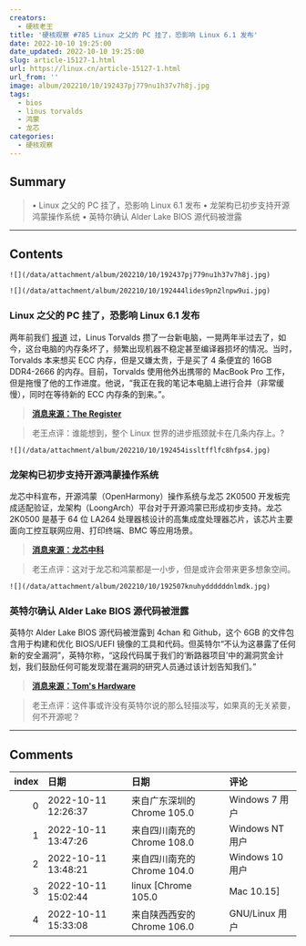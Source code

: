```yaml
---
creators:
  - 硬核老王
title: '硬核观察 #785 Linux 之父的 PC 挂了，恐影响 Linux 6.1 发布'
date: 2022-10-10 19:25:00
date_updated: 2022-10-10 19:25:00
slug: article-15127-1.html
url: https://linux.cn/article-15127-1.html
url_from: ''
image: album/202210/10/192437pj779nu1h37v7h8j.jpg
tags:
  - bios
  - linus torvalds
  - 鸿蒙
  - 龙芯
categories:
  - 硬核观察
---
```


## Summary

> • Linux 之父的 PC 挂了，恐影响 Linux 6.1 发布 • 龙架构已初步支持开源鸿蒙操作系统 • 英特尔确认 Alder Lake BIOS 源代码被泄露

***

<!-- more -->

## Contents

`![](/data/attachment/album/202210/10/192437pj779nu1h37v7h8j.jpg)`

`![](/data/attachment/album/202210/10/192444lides9pn2lnpw9ui.jpg)`

### Linux 之父的 PC 挂了，恐影响 Linux 6.1 发布

两年前我们 [报道](https://linux.cn/article-12261-1.html) 过，Linus Torvalds 攒了一台新电脑，一晃两年半过去了，如今，这台电脑的内存条坏了，频繁出现机器不稳定甚至编译器损坏的情况。当时，Torvalds 本来想买 ECC 内存，但是又嫌太贵，于是买了 4 条便宜的 16GB DDR4-2666 的内存。目前，Torvalds 使用他外出携带的 MacBook Pro 工作，但是拖慢了他的工作进度。他说，“我正在我的笔记本电脑上进行合并（非常缓慢），同时在等待新的 ECC 内存条的到来。”。

> 
> **[消息来源：The Register](https://www.theregister.com/2022/10/10/linus_torvalds_ecc_memory_fail/)**
> 
> 
> 

> 
> 老王点评：谁能想到，整个 Linux 世界的进步瓶颈就卡在几条内存上。?
> 
> 
> 

`![](/data/attachment/album/202210/10/192454issltfflfc8hfps4.jpg)`

### 龙架构已初步支持开源鸿蒙操作系统

龙芯中科宣布，开源鸿蒙（OpenHarmony）操作系统与龙芯 2K0500 开发板完成适配验证，龙架构（LoongArch）平台对于开源鸿蒙已形成初步支持。龙芯 2K0500 是基于 64 位 LA264 处理器核设计的高集成度处理器芯片，该芯片主要面向工控互联网应用、打印终端、BMC 等应用场景。

> 
> **[消息来源：龙芯中科](https://mp.weixin.qq.com/s/VVqItr7wWf6SZLydtKI4Ag)**
> 
> 
> 

> 
> 老王点评：这对于龙芯和鸿蒙都是一小步，但是或许会带来更多想象空间。
> 
> 
> 

`![](/data/attachment/album/202210/10/192507knuhyddddddnlmdk.jpg)`

### 英特尔确认 Alder Lake BIOS 源代码被泄露

英特尔 Alder Lake BIOS 源代码被泄露到 4chan 和 Github，这个 6GB 的文件包含用于构建和优化 BIOS/UEFI 镜像的工具和代码。但英特尔“不认为这暴露了任何新的安全漏洞”，英特尔称，“这段代码属于我们的‘断路器项目’中的漏洞赏金计划，我们鼓励任何可能发现潜在漏洞的研究人员通过该计划告知我们。”

> 
> **[消息来源：Tom's Hardware](https://www.tomshardware.com/news/intel-confirms-6gb-alder-lake-bios-source-code-leak-new-details-emerge)**
> 
> 
> 

> 
> 老王点评：这件事或许没有英特尔说的那么轻描淡写，如果真的无关紧要，何不开源呢？
> 
> 
>

***

## Comments

|   index | 日期                | 日期                                        | 评论                                                                                   |
|--------:|:--------------------|:--------------------------------------------|:---------------------------------------------------------------------------------------|
|       0 | 2022-10-11 12:26:37 | 来自广东深圳的 Chrome 105.0|Windows 7 用户  | Linux 世界应该要众筹Linux Torvalds购买电脑硬件!!花鸡（不知道怎么打表情，用文字代替吧） |
|       1 | 2022-10-11 13:47:26 | 来自四川南充的 Chrome 108.0|Windows NT 用户 | 好家伙，今天在捣鼓字体，一打开网站，还以为字体配错了呢。                               |
|       2 | 2022-10-11 13:48:21 | 来自四川南充的 Chrome 104.0|Windows 10 用户 | 哈哈，Linus 怕是不缺买电脑的钱。                                                       |
|       3 | 2022-10-11 15:02:44 | linux [Chrome 105.0|Mac 10.15]              | 哈哈，不是你的字体的锅~我想改版试试看。                                                |
|       4 | 2022-10-11 15:33:08 | 来自陕西西安的 Chrome 106.0|GNU/Linux 用户  | 我觉得改版改的挺好的！                                                                 |
